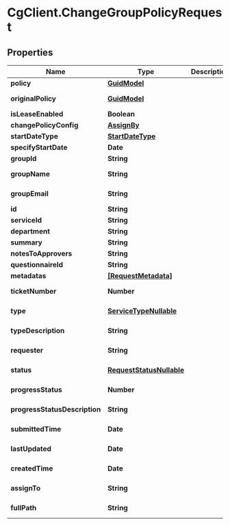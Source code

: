 # CgClient.ChangeGroupPolicyRequest

## Properties

Name | Type | Description | Notes
------------ | ------------- | ------------- | -------------
**policy** | [**GuidModel**](GuidModel.md) |  | [optional] 
**originalPolicy** | [**GuidModel**](GuidModel.md) |  | [optional] [readonly] 
**isLeaseEnabled** | **Boolean** |  | [optional] 
**changePolicyConfig** | [**AssignBy**](AssignBy.md) |  | [optional] 
**startDateType** | [**StartDateType**](StartDateType.md) |  | [optional] 
**specifyStartDate** | **Date** |  | [optional] 
**groupId** | **String** |  | [optional] 
**groupName** | **String** |  | [optional] [readonly] 
**groupEmail** | **String** |  | [optional] [readonly] 
**id** | **String** |  | [optional] 
**serviceId** | **String** |  | [optional] 
**department** | **String** |  | [optional] 
**summary** | **String** |  | [optional] 
**notesToApprovers** | **String** |  | [optional] 
**questionnaireId** | **String** |  | [optional] 
**metadatas** | [**[RequestMetadata]**](RequestMetadata.md) |  | [optional] 
**ticketNumber** | **Number** |  | [optional] [readonly] 
**type** | [**ServiceTypeNullable**](ServiceTypeNullable.md) |  | [optional] [readonly] 
**typeDescription** | **String** |  | [optional] [readonly] 
**requester** | **String** |  | [optional] [readonly] 
**status** | [**RequestStatusNullable**](RequestStatusNullable.md) |  | [optional] [readonly] 
**progressStatus** | **Number** |  | [optional] [readonly] 
**progressStatusDescription** | **String** |  | [optional] [readonly] 
**submittedTime** | **Date** |  | [optional] [readonly] 
**lastUpdated** | **Date** |  | [optional] [readonly] 
**createdTime** | **Date** |  | [optional] [readonly] 
**assignTo** | **String** |  | [optional] [readonly] 
**fullPath** | **String** |  | [optional] [readonly] 


